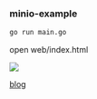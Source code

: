 ### minio-example

```sh
go run main.go
```

open web/index.html

![](https://images.xiusl.com/blog/2025-01-07/zA6NPu-20250107150748.jpg)


[blog](https://blog.xiusl.com/2024/12/11/241211-minio/)

